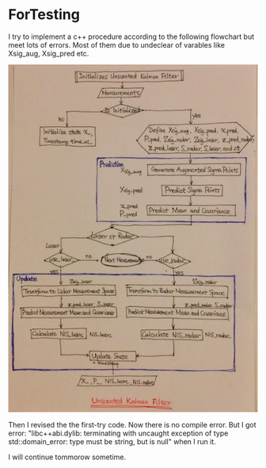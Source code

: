 # ForTesting


[//]: # (Image References)
[image1]: ./UKF_Flow_Chart.jpg

I try to implement a c++ procedure according to the following flowchart but meet lots of errors. Most of them due to undeclear of varables like Xsig_aug, Xsig_pred etc.

![alt text][image1]


Then I revised the the first-try code. Now there is no compile error. But I got error: "libc++abi.dylib: terminating with uncaught exception of type std::domain_error: type must be string, but is null" when I run it.

I will continue tommorow sometime.
